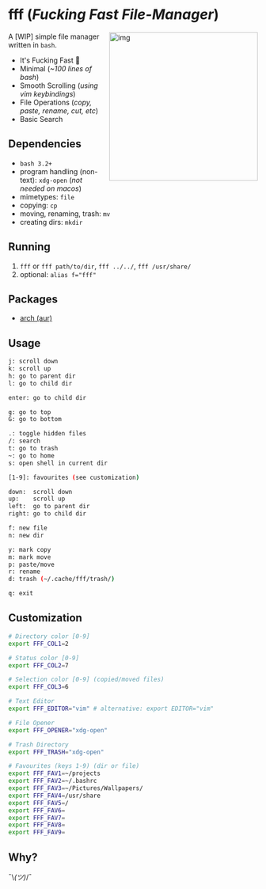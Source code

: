 # fff (*Fucking Fast File-Manager*)

<a href="https://asciinema.org/a/IKG1pSkeIQkc4dSjw4S0DZjXj" target="_blank"><img src="https://asciinema.org/a/IKG1pSkeIQkc4dSjw4S0DZjXj.png" alt="img" height="300px" align="right"/></a>

A [WIP] simple file manager written in `bash`.

- It's Fucking Fast 🚀
- Minimal (*~100 lines of bash*)
- Smooth Scrolling (*using vim keybindings*)
- File Operations (*copy, paste, rename, cut, etc*)
- Basic Search


## Dependencies

- `bash 3.2+`
- program handling (non-text): `xdg-open` (*not needed on macos*)
- mimetypes: `file`
- copying: `cp`
- moving, renaming, trash: `mv`
- creating dirs: `mkdir`


## Running

1. `fff` or `fff path/to/dir`, `fff ../../`, `fff /usr/share/`
2. optional: `alias f="fff"`


## Packages

- [arch (aur)](https://aur.archlinux.org/packages/fff-git/)


## Usage

```sh
j: scroll down
k: scroll up
h: go to parent dir
l: go to child dir

enter: go to child dir

g: go to top
G: go to bottom

.: toggle hidden files
/: search
t: go to trash
~: go to home
s: open shell in current dir

[1-9]: favourites (see customization)

down:  scroll down
up:    scroll up
left:  go to parent dir
right: go to child dir

f: new file
n: new dir

y: mark copy
m: mark move
p: paste/move
r: rename
d: trash (~/.cache/fff/trash/)

q: exit
```

## Customization

```sh
# Directory color [0-9]
export FFF_COL1=2

# Status color [0-9]
export FFF_COL2=7

# Selection color [0-9] (copied/moved files)
export FFF_COL3=6

# Text Editor
export FFF_EDITOR="vim" # alternative: export EDITOR="vim"

# File Opener
export FFF_OPENER="xdg-open"

# Trash Directory
export FFF_TRASH="xdg-open"

# Favourites (keys 1-9) (dir or file)
export FFF_FAV1=~/projects
export FFF_FAV2=~/.bashrc
export FFF_FAV3=~/Pictures/Wallpapers/
export FFF_FAV4=/usr/share
export FFF_FAV5=/
export FFF_FAV6=
export FFF_FAV7=
export FFF_FAV8=
export FFF_FAV9=
```

## Why?

¯\\_(ツ)_/¯
